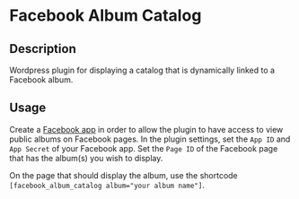 # Facebook Album Catalog

## Description

Wordpress plugin for displaying a catalog that is dynamically linked to a Facebook album.

## Usage

Create a [Facebook app](https://developers.facebook.com/apps/) in order to allow the plugin to have access to view public albums on Facebook pages. In the plugin settings, set the `App ID` and `App Secret` of your Facebook app. Set the `Page ID` of the Facebook page that has the album(s) you wish to display.

On the page that should display the album, use the shortcode `[facebook_album_catalog album="your album name"]`.